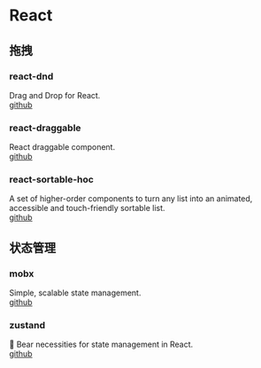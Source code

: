 # React

## 拖拽

### react-dnd
Drag and Drop for React. <br>
[github](https://github.com/react-dnd/react-dnd)

### react-draggable
React draggable component. <br>
[github](https://github.com/react-grid-layout/react-draggable)

### react-sortable-hoc
A set of higher-order components to turn any list into an animated, accessible and touch-friendly sortable list. <br>
[github](https://github.com/clauderic/react-sortable-hoc)


## 状态管理

### mobx
Simple, scalable state management.<br>
[github](https://github.com/mobxjs/mobx)

### zustand
🐻 Bear necessities for state management in React. <br>
[github](https://github.com/pmndrs/zustand)
